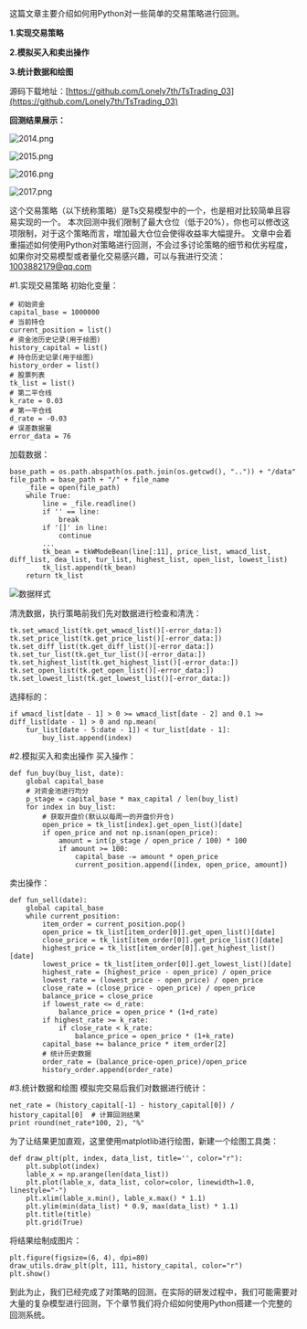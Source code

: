这篇文章主要介绍如何用Python对一些简单的交易策略进行回测。

**1.实现交易策略**

**2.模拟买入和卖出操作**

**3.统计数据和绘图**

源码下载地址：[https://github.com/Lonely7th/TsTrading_03](https://github.com/Lonely7th/TsTrading_03)

**回测结果展示：**

![2014.png](https://upload-images.jianshu.io/upload_images/9225319-05a4b38bbeed73a1.png?imageMogr2/auto-orient/strip%7CimageView2/2/w/1240)

![2015.png](https://upload-images.jianshu.io/upload_images/9225319-0503425130d524f9.png?imageMogr2/auto-orient/strip%7CimageView2/2/w/1240)

![2016.png](https://upload-images.jianshu.io/upload_images/9225319-3b33b0238228731b.png?imageMogr2/auto-orient/strip%7CimageView2/2/w/1240)

![2017.png](https://upload-images.jianshu.io/upload_images/9225319-402697b3eb4282a4.png?imageMogr2/auto-orient/strip%7CimageView2/2/w/1240)

这个交易策略（以下统称策略）是Ts交易模型中的一个，也是相对比较简单且容易实现的一个。
本次回测中我们限制了最大仓位（低于20%），你也可以修改这项限制，对于这个策略而言，增加最大仓位会使得收益率大幅提升。
文章中会着重描述如何使用Python对策略进行回测，不会过多讨论策略的细节和优劣程度，如果你对交易模型或者量化交易感兴趣，可以与我进行交流：1003882179@qq.com

#1.实现交易策略
初始化变量：
```
# 初始资金
capital_base = 1000000
# 当前持仓
current_position = list()
# 资金池历史记录(用于绘图)
history_capital = list()
# 持仓历史记录(用于绘图)
history_order = list()
# 股票列表
tk_list = list()
# 第二平仓线
k_rate = 0.03
# 第一平仓线
d_rate = -0.03
# 误差数据量
error_data = 76
```
加载数据：
```
base_path = os.path.abspath(os.path.join(os.getcwd(), "..")) + "/data"
file_path = base_path + "/" + file_name
    _file = open(file_path)
    while True:
        line = _file.readline()
        if '' == line:
            break
        if '[]' in line:
            continue
        ...
        tk_bean = tkWModeBean(line[:11], price_list, wmacd_list, diff_list, dea_list, tur_list, highest_list, open_list, lowest_list)
        tk_list.append(tk_bean)
    return tk_list
```
![数据样式](https://upload-images.jianshu.io/upload_images/9225319-52dedf450d13b625.png?imageMogr2/auto-orient/strip%7CimageView2/2/w/1240)

清洗数据，执行策略前我们先对数据进行检查和清洗：
```
tk.set_wmacd_list(tk.get_wmacd_list()[-error_data:])
tk.set_price_list(tk.get_price_list()[-error_data:])
tk.set_diff_list(tk.get_diff_list()[-error_data:])
tk.set_tur_list(tk.get_tur_list()[-error_data:])
tk.set_highest_list(tk.get_highest_list()[-error_data:])
tk.set_open_list(tk.get_open_list()[-error_data:])
tk.set_lowest_list(tk.get_lowest_list()[-error_data:])
```
选择标的：
```
if wmacd_list[date - 1] > 0 >= wmacd_list[date - 2] and 0.1 >= diff_list[date - 1] > 0 and np.mean(
    tur_list[date - 5:date - 1]) < tur_list[date - 1]:
        buy_list.append(index)
```
#2.模拟买入和卖出操作
买入操作：
```
def fun_buy(buy_list, date):
    global capital_base
    # 对资金池进行均分
    p_stage = capital_base * max_capital / len(buy_list)
    for index in buy_list:
        # 获取开盘价(默认以每周一的开盘价开仓)
        open_price = tk_list[index].get_open_list()[date]
        if open_price and not np.isnan(open_price):
            amount = int(p_stage / open_price / 100) * 100
            if amount >= 100:
                capital_base -= amount * open_price
                current_position.append([index, open_price, amount])
```
卖出操作：
```
def fun_sell(date):
    global capital_base
    while current_position:
        item_order = current_position.pop()
        open_price = tk_list[item_order[0]].get_open_list()[date]
        close_price = tk_list[item_order[0]].get_price_list()[date]
        highest_price = tk_list[item_order[0]].get_highest_list()[date]
        lowest_price = tk_list[item_order[0]].get_lowest_list()[date]
        highest_rate = (highest_price - open_price) / open_price
        lowest_rate = (lowest_price - open_price) / open_price
        close_rate = (close_price - open_price) / open_price
        balance_price = close_price
        if lowest_rate <= d_rate:
            balance_price = open_price * (1+d_rate)
        if highest_rate >= k_rate:
            if close_rate < k_rate:
                balance_price = open_price * (1+k_rate)
        capital_base += balance_price * item_order[2]
        # 统计历史数据
        order_rate = (balance_price-open_price)/open_price
        history_order.append(order_rate)
```
#3.统计数据和绘图
模拟完交易后我们对数据进行统计：
```
net_rate = (history_capital[-1] - history_capital[0]) / history_capital[0]  # 计算回测结果
print round(net_rate*100, 2), "%"
```
为了让结果更加直观，这里使用matplotlib进行绘图，新建一个绘图工具类：
```
def draw_plt(plt, index, data_list, title='', color="r"):
    plt.subplot(index)
    lable_x = np.arange(len(data_list))
    plt.plot(lable_x, data_list, color=color, linewidth=1.0, linestyle="-")
    plt.xlim(lable_x.min(), lable_x.max() * 1.1)
    plt.ylim(min(data_list) * 0.9, max(data_list) * 1.1)
    plt.title(title)
    plt.grid(True)
```
将结果绘制成图片：
```
plt.figure(figsize=(6, 4), dpi=80)
draw_utils.draw_plt(plt, 111, history_capital, color="r")
plt.show()
```
到此为止，我们已经完成了对策略的回测，在实际的研发过程中，我们可能需要对大量的复杂模型进行回测，下个章节我们将介绍如何使用Python搭建一个完整的回测系统。
